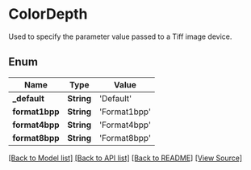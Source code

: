 # ColorDepth
Used to specify the parameter value passed to a Tiff image device.

## Enum
Name | Type | Value
------------ | ------------- | -------------
**_default** | **String** | 'Default'
**format1bpp** | **String** | 'Format1bpp'
**format4bpp** | **String** | 'Format4bpp'
**format8bpp** | **String** | 'Format8bpp'

[[Back to Model list]](../README.md#documentation-for-models) [[Back to API list]](../README.md#documentation-for-api-endpoints) [[Back to README]](../README.md) [[View Source]](../AsposePdfCloud/Models/ColorDepth.ts)

